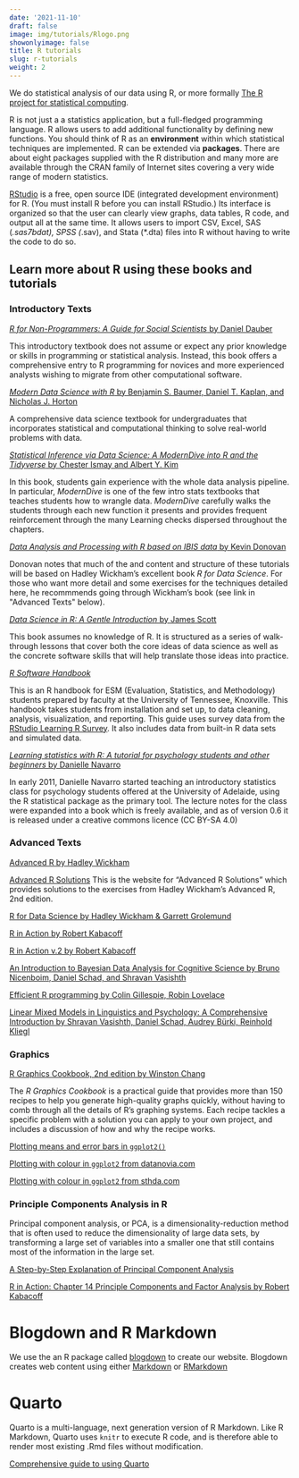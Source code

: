 ```yaml
---
date: '2021-11-10'
draft: false
image: img/tutorials/Rlogo.png
showonlyimage: false
title: R tutorials
slug: r-tutorials
weight: 2
---
```



We do statistical analysis of our data using R, or more formally [The R project for statistical computing](https://www.r-project.org/). 
<!--more-->

R is not just a a statistics application, but a full-fledged programming language. R allows users to add additional functionality by defining new functions. You should think of R as an **environment** within which statistical techniques are implemented. R can be extended via **packages**. There are about eight packages supplied with the R distribution and many more are available through the CRAN family of Internet sites covering a very wide range of modern statistics.

[RStudio](https://www.rstudio.com/products/rstudio/) is a free, open source IDE (integrated development environment) for R. (You must install R before you can install RStudio.) Its interface is organized so that the user can clearly view graphs, data tables, R code, and output all at the same time. It allows users to import CSV, Excel, SAS (*.sas7bdat), SPSS (*.sav), and Stata (*.dta) files into R without having to write the code to do so.


## Learn more about R using these books and tutorials

### Introductory Texts

[*R for Non-Programmers: A Guide for Social Scientists* by Daniel Dauber](https://bookdown.org/daniel_dauber_io/r4np_book/)

This introductory textbook does not assume or expect any prior knowledge or skills in programming or statistical analysis. Instead, this book offers a comprehensive entry to R programming for novices and more experienced analysts wishing to migrate from other computational software.

[*Modern Data Science with R* by Benjamin S. Baumer, Daniel T. Kaplan, and Nicholas J. Horton](https://mdsr-book.github.io/mdsr3e/)

A comprehensive data science textbook for undergraduates that incorporates statistical and computational thinking to solve real-world problems with data.

[*Statistical Inference via Data Science: A ModernDive into R and the Tidyverse* by Chester Ismay and Albert Y. Kim](https://moderndive.netlify.app/index.html)

In this book, students gain experience with the whole data analysis pipeline. In particular, *ModernDive* is one of the few intro stats textbooks that teaches students how to wrangle data. *ModernDive* carefully walks the students through each new function it presents and provides frequent reinforcement through the many Learning checks dispersed throughout the chapters.


[*Data Analysis and Processing with R based on IBIS data* by Kevin Donovan](https://bookdown.org/kdonovan125/ibis_data_analysis_r4/)

Donovan notes that much of the and content and structure of these tutorials will be based on Hadley Wickham’s excellent book *R for Data Science*. For those who want more detail and some exercises for the techniques detailed here, he recommmends going through Wickham’s book (see link in "Advanced Texts" below).
 
 [*Data Science in R: A Gentle Introduction* by James Scott](https://bookdown.org/jgscott/DSGI/)

This book assumes no knowledge of R. It is structured as a series of walk-through lessons that cover both the core ideas of data science as well as the concrete software skills that will help translate those ideas into practice.


[*R Software Handbook*](https://bookdown.org/aschmi11/RESMHandbook/)

This is an R handbook for ESM (Evaluation, Statistics, and Methodology) students prepared by faculty at the University of Tennessee, Knoxville. This handbook takes students from installation and set up, to data cleaning, analysis, visualization, and reporting. This guide uses survey data from the [RStudio Learning R Survey](https://github.com/rstudio/r-community-survey). It also includes data from built-in R data sets and simulated data.

[*Learning statistics with R: A tutorial for psychology students and other beginners* by Danielle Navarro](https://learningstatisticswithr.com/book/)

In early 2011, Danielle Navarro started teaching an introductory statistics class for psychology students offered at the University of Adelaide, using the R statistical package as the primary tool. The lecture notes for the class were expanded into a book which is freely available, and as of version 0.6 it is released under a creative commons licence (CC BY-SA 4.0)

### Advanced Texts 

[Advanced R by Hadley Wickham](https://adv-r.hadley.nz/index.html)

[Advanced R Solutions](https://advanced-r-solutions.rbind.io) This is the website for “Advanced R Solutions” which provides solutions to the exercises from Hadley Wickham’s Advanced R, 2nd edition.

[R for Data Science by Hadley Wickham & Garrett Grolemund](https://r4ds.had.co.nz/index.html)


[R in Action by Robert Kabacoff](http://www.cs.uni.edu/~jacobson/4772/week11/R_in_Action.pdf)

[R in Action v.2 by Robert Kabacoff](https://livebook.manning.com/book/r-in-action-third-edition/welcome/v-9/1)

[An Introduction to Bayesian Data Analysis for Cognitive Science by Bruno Nicenboim, Daniel Schad, and Shravan Vasishth](https://vasishth.github.io/bayescogsci/book/)

[Efficient R programming by Colin Gillespie, Robin Lovelace](https://csgillespie.github.io/efficientR/preface.html)

[Linear Mixed Models in Linguistics and Psychology: A Comprehensive Introduction by Shravan Vasishth, Daniel Schad, Audrey Bürki, Reinhold Kliegl](https://vasishth.github.io/Freq_CogSci/)

### Graphics

[R Graphics Cookbook, 2nd edition by Winston Chang](https://r-graphics.org)

The *R Graphics Cookbook* is a practical guide that provides more than 150 recipes to help you generate high-quality graphs quickly, without having to comb through all the details of R’s graphing systems. Each recipe tackles a specific problem with a solution you can apply to your own project, and includes a discussion of how and why the recipe works.

[Plotting means and error bars in `ggplot2()`](http://www.cookbook-r.com/Graphs/Plotting_means_and_error_bars_(ggplot2)/)

[Plotting with colour in `ggplot2` from datanovia.com](https://www.datanovia.com/en/blog/ggplot-colors-best-tricks-you-will-love/#viridis-color-palettes)

[Plotting with colour in `ggplot2` from sthda.com](http://www.sthda.com/english/wiki/ggplot2-colors-how-to-change-colors-automatically-and-manually)

### Principle Components Analysis in R

Principal component analysis, or PCA, is a dimensionality-reduction method that is often used to reduce the dimensionality of large data sets, by transforming a large set of variables into a smaller one that still contains most of the information in the large set.

[A Step-by-Step Explanation of Principal Component Analysis ](https://builtin.com/data-science/step-step-explanation-principal-component-analysis)

[R in Action: Chapter 14 Principle Components and Factor Analysis by Robert Kabacoff](https://livebook.manning.com/book/r-in-action-third-edition/chapter-14/)


# Blogdown and R Markdown

We use the an R package called [blogdown](https://bookdown.org/yihui/blogdown/) to create our website. Blogdown creates web content using either [Markdown](https://www.markdownguide.org/getting-started/) or [RMarkdown](https://rmarkdown.rstudio.com) 


# Quarto

Quarto is a multi-language, next generation version of R Markdown. Like R Markdown, Quarto uses `knitr` to execute R code, and is therefore able to render most existing .Rmd files without modification.

[Comprehensive guide to using Quarto](https://quarto.org/docs/guide/)

